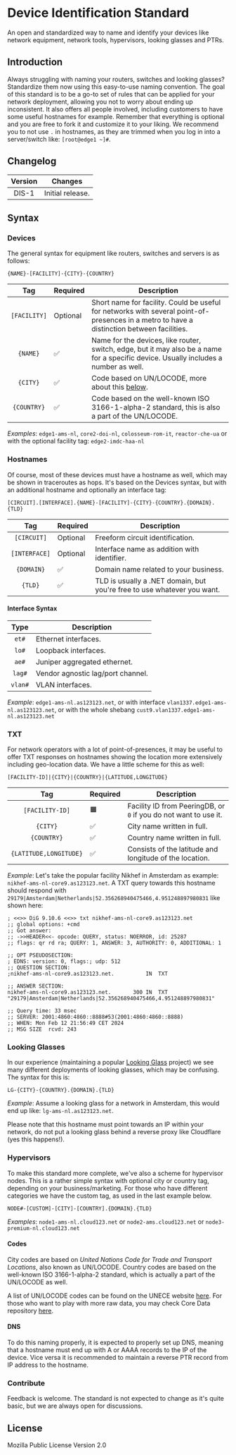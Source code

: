 # Device Identification Standard
An open and standardized way to name and identify your devices like network equipment, network tools, hypervisors, looking glasses and PTRs.

## Introduction
Always struggling with naming your routers, switches and looking glasses? Standardize them now using this easy-to-use naming convention. The goal of this standard is to be a go-to set of rules that can be applied for your network deployment, allowing you not to worry about ending up inconsistent. It also offers all people involved, including customers to have some useful hostnames for example.
Remember that everything is optional and you are free to fork it and customize it to your liking. We recommend you to not use `.` in hostnames, as they are trimmed when you log in into a server/switch like: `[root@edge1 ~]#`.

## Changelog
| Version | Changes          |
|:-------:|------------------|
|  DIS-1  | Initial release. |

## Syntax
### Devices
The general syntax for equipment like routers, switches and servers is as follows:

```
{NAME}-[FACILITY]-{CITY}-{COUNTRY}
```

|     Tag      | Required | Description                                                                                                                               |
|:------------:|----------|-------------------------------------------------------------------------------------------------------------------------------------------|
| `[FACILITY]` | Optional | Short name for facility. Could be useful for networks with several point-of-presences in a metro to have a distinction between facilities. |
|`{NAME}`|✅| Name for the devices, like router, switch, edge, but it may also be a name for a specific device. Usually includes a number as well.      |
|`{CITY}`|✅| Code based on UN/LOCODE, more about this [below](#codes).                                                               |
|`{COUNTRY}`|✅| Code based on the well-known ISO 3166-1-alpha-2 standard, this is also a part of the UN/LOCODE.                                           |

*Examples*:
`edge1-ams-nl`, `core2-doi-nl`, `colosseum-rom-it`, `reactor-che-ua` or with the optional facility tag: `edge2-imdc-haa-nl`

### Hostnames
Of course, most of these devices must have a hostname as well, which may be shown in traceroutes as hops. It's based on the Devices syntax, but with an additional hostname and optionally an interface tag:

```
[CIRCUIT].[INTERFACE].{NAME}-[FACILITY]-{CITY}-{COUNTRY}.{DOMAIN}.{TLD}
```

|      Tag      | Required | Description                                                             |
|:-------------:|----------|-------------------------------------------------------------------------|
|  `[CIRCUIT]`  | Optional | Freeform circuit identification.                                        |
| `[INTERFACE]` | Optional | Interface name as addition with identifier.                             |
|  `{DOMAIN}`   | ✅        | Domain name related to your business.                                   |
|    `{TLD}`    | ✅        | TLD is usually a .NET domain, but you're free to use whatever you want. |

#### Interface Syntax
|  Type   | Description                       |
|:-------:|-----------------------------------|
|  `et#`  | Ethernet interfaces.              |
|  `lo#`  | Loopback interfaces.              |
|  `ae#`  | Juniper aggregated ethernet.      |
| `lag#`  | Vendor agnostic lag/port channel. |
| `vlan#` | VLAN interfaces.                  |

*Example*: `edge1-ams-nl.as123123.net`, or with interface `vlan1337.edge1-ams-nl.as123123.net`, or with the whole shebang `cust9.vlan1337.edge1-ams-nl.as123123.net`

### TXT
For network operators with a lot of point-of-presences, it may be useful to offer TXT responses on hostnames showing the location more extensively including geo-location data. We have a little scheme for this as well:

```
[FACILITY-ID]|{CITY}|{COUNTRY}|{LATITUDE,LONGITUDE}
```

|        Tag        | Required | Description                                                      |
|:-----------------:|----------|------------------------------------------------------------------|
|  `[FACILITY-ID]`  | 🟧 | Facility ID from PeeringDB, or `0` if you do not want to use it. |
|   `{CITY}`   | ✅ | City name written in full.                                       |
|    `{COUNTRY}`     | ✅        | Country name written in full.                                    |
|      `{LATITUDE,LONGITUDE}`      | ✅        | Consists of the latitude and longitude of the location.          |

*Example*:
Let's take the popular facility Nikhef in Amsterdam as example: `nikhef-ams-nl-core9.as123123.net`. A TXT query towards this hostname should respond with `29179|Amsterdam|Netherlands|52.356268940475466,4.951248897980831` like shown here:
```
; <<>> DiG 9.10.6 <<>> txt nikhef-ams-nl-core9.as123123.net
;; global options: +cmd
;; Got answer:
;; ->>HEADER<<- opcode: QUERY, status: NOERROR, id: 25287
;; flags: qr rd ra; QUERY: 1, ANSWER: 3, AUTHORITY: 0, ADDITIONAL: 1

;; OPT PSEUDOSECTION:
; EDNS: version: 0, flags:; udp: 512
;; QUESTION SECTION:
;nikhef-ams-nl-core9.as123123.net.			IN	TXT

;; ANSWER SECTION:
nikhef-ams-nl-core9.as123123.net.		300	IN	TXT	"29179|Amsterdam|Netherlands|52.356268940475466,4.951248897980831"

;; Query time: 33 msec
;; SERVER: 2001:4860:4860::8888#53(2001:4860:4860::8888)
;; WHEN: Mon Feb 12 21:56:49 CET 2024
;; MSG SIZE  rcvd: 243
```

### Looking Glasses
In our experience (maintaining a popular [Looking Glass](https://github.com/hybula/lookingglass) project) we see many different deployments of looking glasses, which may be confusing. The syntax for this is:

```
LG-{CITY}-{COUNTRY}.{DOMAIN}.{TLD}
```

*Example*: Assume a looking glass for a network in Amsterdam, this would end up like: `lg-ams-nl.as123123.net`.

Please note that this hostname must point towards an IP within your network, do not put a looking glass behind a reverse proxy like Cloudflare (yes this happens!).

### Hypervisors
To make this standard more complete, we've also a scheme for hypervisor nodes. This is a rather simple syntax with optional city or country tag, depending on your business/marketing. For those who have different categories we have the custom tag, as used in the last example below.

```
NODE#-[CUSTOM]-[CITY]-[COUNTRY].{DOMAIN}.{TLD}
```

*Examples*: `node1-ams-nl.cloud123.net` or `node2-ams.cloud123.net` or `node3-premium-nl.cloud123.net`

#### Codes
City codes are based on *United Nations Code for Trade and Transport Locations*, also known as UN/LOCODE.
Country codes are based on the well-known ISO 3166-1-alpha-2 standard, which is actually a part of the UN/LOCODE as well.

A list of UN/LOCODE codes can be found on the UNECE website [here](https://unece.org/trade/cefact/unlocode-code-list-country-and-territory).
For those who want to play with more raw data, you may check Core Data repository [here](https://github.com/datasets/un-locode/tree/main/data).

#### DNS
To do this naming properly, it is expected to properly set up DNS, meaning that a hostname must end up with A or AAAA records to the IP of the device.
Vice versa it is recommended to maintain a reverse PTR record from IP address to the hostname.

### Contribute
Feedback is welcome. The standard is not expected to change as it's quite basic, but we are always open for discussions.

## License
Mozilla Public License Version 2.0
